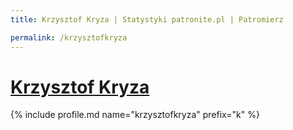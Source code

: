 ```yaml
---
title: Krzysztof Kryza | Statystyki patronite.pl | Patromierz

permalink: /krzysztofkryza
---
```


# [Krzysztof Kryza](https://patronite.pl/krzysztofkryza)

{% include profile.md name="krzysztofkryza" prefix="k" %}
